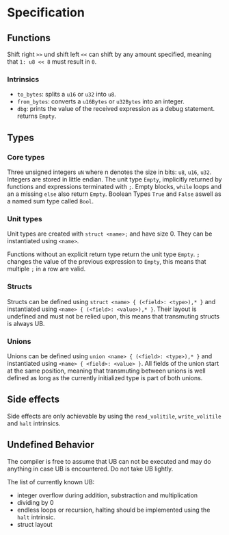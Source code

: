 # Specification

## Functions

Shift right `>>` und shift left `<<` can shift by any amount specified, meaning that `1: u8 << 8` must result in `0`.

### Intrinsics

- `to_bytes`: splits a `u16` or `u32` into `u8`.
- `from_bytes`: converts a `u16Bytes` or `u32Bytes` into an integer.
- `dbg`: prints the value of the received expression as a debug statement.
    returns `Empty`.

## Types

### Core types

Three unsigned integers `uN` where n denotes the size in bits: `u8`, `u16`, `u32`.
Integers are stored in little endian.
The unit type `Empty`, implicitly returned by functions and expressions terminated with `;`.
Empty blocks, `while` loops and an a missing `else` also return `Empty`.
Boolean Types `True` and `False` aswell as a named sum type called `Bool`.

### Unit types

Unit types are created with `struct <name>;` and have size 0. They can be instantiated using `<name>`.

Functions without an explicit return type return the unit type `Empty`.
`;` changes the value of the previous expression to `Empty`,
this means that multiple `;` in a row are valid.

### Structs

Structs can be defined using `struct <name> { (<field>: <type>),* }` and instantiated using `<name> { (<field>: <value>),* }`.
Their layout is undefined and must not be relied upon, this means that transmuting structs is always UB.

### Unions

Unions can be defined using `union <name> { (<field>: <type>),* }` and instantiated using `<name> { <field>: <value> }`.
All fields of the union start at the same position, meaning that transmuting between unions is well defined as long as the currently
initialized type is part of both unions.

## Side effects

Side effects are only achievable by using the `read_volitile`, `write_volitile` and `halt` intrinsics.

## Undefined Behavior

The compiler is free to assume that UB can not be executed and may do anything in case UB is encountered.
Do not take UB lightly.

The list of currently known UB:

- integer overflow during addition, substraction and multiplication
- dividing by 0
- endless loops or recursion,
    halting should be implemented using the `halt` intrinsic.
- struct layout
